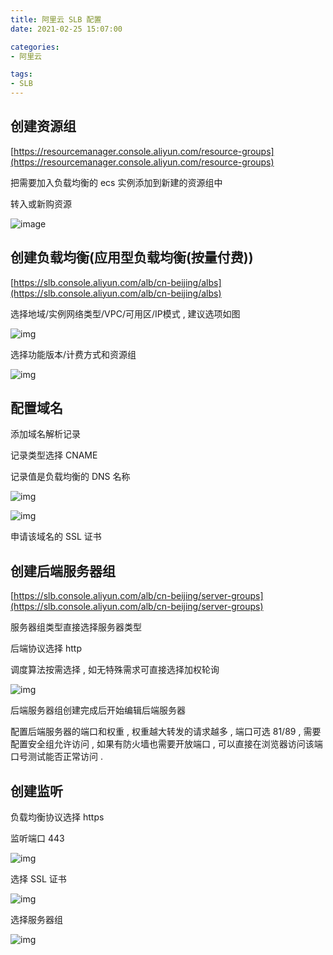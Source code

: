 ```yaml
---
title: 阿里云 SLB 配置
date: 2021-02-25 15:07:00

categories:
- 阿里云

tags:
- SLB
---
```


## 创建资源组

[https://resourcemanager.console.aliyun.com/resource-groups](https://resourcemanager.console.aliyun.com/resource-groups)

把需要加入负载均衡的 ecs 实例添加到新建的资源组中

转入或新购资源

![image](https://xc-saas.oss-cn-hangzhou.aliyuncs.com/ali/20230306/ACF50D1A-8799-4ff8-8A7B-24F2719EF22C.png)

## 创建负载均衡(应用型负载均衡(按量付费))

[https://slb.console.aliyun.com/alb/cn-beijing/albs](https://slb.console.aliyun.com/alb/cn-beijing/albs)

选择地域/实例网络类型/VPC/可用区/IP模式 , 建议选项如图

![img](https://xc-saas.oss-cn-hangzhou.aliyuncs.com/ali/20230306/2023-03-06_14-56-28.png)

选择功能版本/计费方式和资源组

![img](https://xc-saas.oss-cn-hangzhou.aliyuncs.com/ali/20230306/2023-03-06_14-57-24.png)

## 配置域名

添加域名解析记录

记录类型选择 CNAME

记录值是负载均衡的 DNS 名称

![img](https://xc-saas.oss-cn-hangzhou.aliyuncs.com/ali/20230306/2023-03-06_15-25-35.png)

![img](https://xc-saas.oss-cn-hangzhou.aliyuncs.com/ali/20230306/2023-03-06_15-21-12.png)

申请该域名的 SSL 证书

## 创建后端服务器组

[https://slb.console.aliyun.com/alb/cn-beijing/server-groups](https://slb.console.aliyun.com/alb/cn-beijing/server-groups)

服务器组类型直接选择服务器类型

后端协议选择 http

调度算法按需选择 , 如无特殊需求可直接选择加权轮询

![img](https://xc-saas.oss-cn-hangzhou.aliyuncs.com/ali/20230306/2023-03-06_15-02-32.png)

后端服务器组创建完成后开始编辑后端服务器

配置后端服务器的端口和权重 , 权重越大转发的请求越多 , 端口可选 81/89 , 需要配置安全组允许访问 , 如果有防火墙也需要开放端口 , 可以直接在浏览器访问该端口号测试能否正常访问 .

## 创建监听

负载均衡协议选择 https

监听端口 443

![img](https://xc-saas.oss-cn-hangzhou.aliyuncs.com/ali/20230306/2023-03-06_15-18-15.png)

选择 SSL 证书

![img](https://xc-saas.oss-cn-hangzhou.aliyuncs.com/ali/20230306/2023-03-06_15-30-01.png)

选择服务器组

![img](https://xc-saas.oss-cn-hangzhou.aliyuncs.com/ali/20230306/2023-03-06_15-31-47.png)
